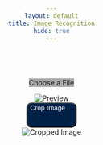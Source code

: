 ```yaml
---
layout: default
title: Image Recognition
hide: true
---
```


<style>
  @font-face {
    font-family: 'Collegiate Inside';
    src: url("/jcc_frontend/assets/fonts/CollegiateInsideFLF.ttf");
    font-weight: normal;
    font-style: normal;
}

  body {
    justify-content: center;
    text-align: center;

    h2 {
      color: white;
      font-family: 'Collegiate Inside';
      font-weight: bold;
    }
  }
  .button {
    width: 20%;
    height: 50px;
    background-color: rgb(0, 33, 71); 
    color: white;
    border-radius: 10px;
    margin: auto;
    padding: auto;
    display: flex;
  }
  .label {
    width: auto;
    height: auto;
    background-color: darkgrey;
    margin: auto;
    padding: auto;
  }
  
</style>

<head>
    <link rel="stylesheet" href="https://unpkg.com/cropperjs@1.5.12/dist/cropper.css">
</head>

<body>
    <h2>File Upload</h2> 
    <input type="file" id="fileInput" style="display: none">
    <label class="label" for="fileInput" id="customButton">Choose a File</label>
      <p id="fileName"></p>
      <div>
          <img id="previewImage" alt="Preview" style="max-width: 100%;">
      </div>
    <!-- Crop button -->
    <button class="button" id="cropButton" onclick="cropImage()">Crop Image</button>
    <div>
        <img id="croppedImage" alt="Cropped Image">
  </div>
<script src="https://unpkg.com/cropperjs@1.5.12/dist/cropper.js"></script>

<script>
    let cropper;

    document.getElementById('fileInput').addEventListener('change', handleFileSelect);

    function handleFileSelect(event) {
      const fileInput = event.target;
      const file = fileInput.files[0];

      // Display selected file name
      document.getElementById('fileName').innerHTML = `Selected File: ${file.name}`;

      const reader = new FileReader();
      reader.onload = function (e) {
        document.getElementById('previewImage').src = reader.result;
        document.getElementById('cropButton').style.display = 'block';

        cropper = new Cropper(document.getElementById('previewImage'), {
          aspectRatio: 0, // You can adjust this for the desired aspect ratio
          viewMode: 2,
        });
      };
      reader.readAsDataURL(file);
    }

    function cropImage() {
        const croppedData = cropper.getCroppedCanvas().toDataURL();
        document.getElementById('croppedImage').src = croppedData;
        fetcher(croppedData);
    }

    function fetcher(croppedData) {
         const arr = croppedData.split(',');
        const mime = arr[0].match(/:(.*?);/)[1];
        const bstr = atob(arr[1]);
        let n = bstr.length;
        const u8arr = new Uint8Array(n);
        
        while (n--) {
            u8arr[n] = bstr.charCodeAt(n);
        }
        
        const blob = new Blob([u8arr], { type: mime });
        const file = new File([blob], 'croppedImage.png', { type: 'image/png' });

        // Create a FormData object to send the file
        const formData = new FormData();
        formData.append('image', file);

        fetch('http://localhost:8103/image/upload', {
            method: 'POST',
            body: formData,
        })
        .then(response => {
            if (!response.ok) {
            throw new Error(`HTTP error! Status: ${response.status}`);
            }
            return response.text();
        })
        .then(data => {
            console.log('OCR Result:', data);
        })
        .catch(error => {
            console.error('Error:', error);
        });
    }
  </script>
</body>